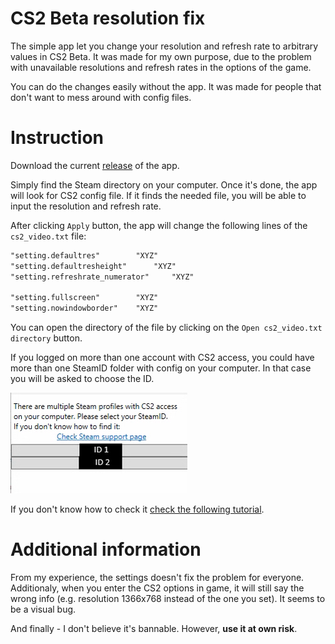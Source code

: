 # CS2 Beta resolution fix

The simple app let you change your resolution and refresh rate to arbitrary values in CS2 Beta.
It was made for my own purpose, due to the problem with unavailable resolutions and refresh rates in the options of the game.

You can do the changes easily without the app. It was made for people that don't want to mess around with config files.

# Instruction
Download the current [release](https://github.com/komeg1/cs2res_fix/releases/tag/v1.0.0) of the app.

Simply find the Steam directory on your computer. Once it's done, the app will look for CS2 config file.
If it finds the needed file, you will be able to input the resolution and refresh rate. 

After clicking `Apply` button, the app will change the following lines of the `cs2_video.txt` file:
```txt
"setting.defaultres"		"XYZ"
"setting.defaultresheight"		"XYZ"
"setting.refreshrate_numerator"		"XYZ"

"setting.fullscreen"		"XYZ"
"setting.nowindowborder"    "XYZ"
```

You can open the directory of the file by clicking on the `Open cs2_video.txt directory` button.

If you logged on more than one account with CS2 access, you could have more than one SteamID folder with config on your computer. In that case you will be asked to choose the ID.

![multiple IDs gui](https://github.com/komeg1/cs2res_fix/blob/master/images/multipleid.png)

 If you don't know how to check it [check the following tutorial](https://help.steampowered.com/en/faqs/view/2816-BE67-5B69-0FEC).

# Additional information

From my experience, the settings doesn't fix the problem for everyone. 
Additionaly, when you enter the CS2 options in game, it will still say the wrong info (e.g. resolution 1366x768 instead of the one you set). It seems to be a visual bug.

And finally - 
I don't believe it's bannable. However, **use it at own risk**.

